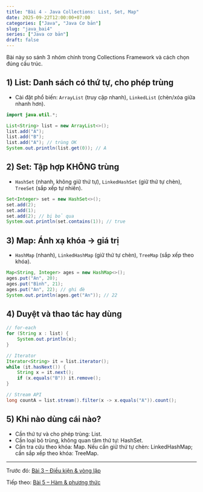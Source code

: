 ```yaml
---
title: "Bài 4 - Java Collections: List, Set, Map"
date: 2025-09-22T12:00:00+07:00
categories: ["Java", "Java Cơ bản"]
slug: "java_bai4"
series: ["Java cơ bản"]
draft: false
---
```


Bài này so sánh 3 nhóm chính trong Collections Framework và cách chọn đúng cấu trúc.

## 1) List: Danh sách có thứ tự, cho phép trùng
- Cài đặt phổ biến: `ArrayList` (truy cập nhanh), `LinkedList` (chèn/xóa giữa nhanh hơn).

```java
import java.util.*;

List<String> list = new ArrayList<>();
list.add("A");
list.add("B");
list.add("A"); // trùng OK
System.out.println(list.get(0)); // A
```

## 2) Set: Tập hợp KHÔNG trùng
- `HashSet` (nhanh, không giữ thứ tự), `LinkedHashSet` (giữ thứ tự chèn), `TreeSet` (sắp xếp tự nhiên).

```java
Set<Integer> set = new HashSet<>();
set.add(2);
set.add(1);
set.add(2); // bị bỏ qua
System.out.println(set.contains(1)); // true
```

## 3) Map: Ánh xạ khóa → giá trị
- `HashMap` (nhanh), `LinkedHashMap` (giữ thứ tự chèn), `TreeMap` (sắp xếp theo khóa).

```java
Map<String, Integer> ages = new HashMap<>();
ages.put("An", 20);
ages.put("Bình", 21);
ages.put("An", 22); // ghi đè
System.out.println(ages.get("An")); // 22
```

## 4) Duyệt và thao tác hay dùng
```java
// for-each
for (String x : list) {
    System.out.println(x);
}

// Iterator
Iterator<String> it = list.iterator();
while (it.hasNext()) {
    String x = it.next();
    if (x.equals("B")) it.remove();
}

// Stream API
long countA = list.stream().filter(x -> x.equals("A")).count();
```

## 5) Khi nào dùng cái nào?
- Cần thứ tự và cho phép trùng: List.
- Cần loại bỏ trùng, không quan tâm thứ tự: HashSet.
- Cần tra cứu theo khóa: Map. Nếu cần giữ thứ tự chèn: LinkedHashMap; cần sắp xếp theo khóa: TreeMap.

---

Trước đó: [Bài 3 – Điều kiện & vòng lặp](/Myblog/p/java_bai3/)

Tiếp theo: [Bài 5 – Hàm & phương thức](/Myblog/p/java_bai5/)

